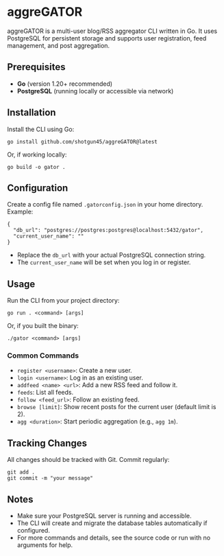 # aggreGATOR

aggreGATOR is a multi-user blog/RSS aggregator CLI written in Go. It uses PostgreSQL for persistent storage and supports user registration, feed management, and post aggregation.

## Prerequisites
- **Go** (version 1.20+ recommended)
- **PostgreSQL** (running locally or accessible via network)

## Installation
Install the CLI using Go:

```
go install github.com/shotgun45/aggreGATOR@latest
```

Or, if working locally:

```
go build -o gator .
```

## Configuration
Create a config file named `.gatorconfig.json` in your home directory. Example:

```
{
  "db_url": "postgres://postgres:postgres@localhost:5432/gator",
  "current_user_name": ""
}
```

- Replace the `db_url` with your actual PostgreSQL connection string.
- The `current_user_name` will be set when you log in or register.

## Usage
Run the CLI from your project directory:

```
go run . <command> [args]
```

Or, if you built the binary:

```
./gator <command> [args]
```

### Common Commands
- `register <username>`: Create a new user.
- `login <username>`: Log in as an existing user.
- `addfeed <name> <url>`: Add a new RSS feed and follow it.
- `feeds`: List all feeds.
- `follow <feed_url>`: Follow an existing feed.
- `browse [limit]`: Show recent posts for the current user (default limit is 2).
- `agg <duration>`: Start periodic aggregation (e.g., `agg 1m`).

## Tracking Changes
All changes should be tracked with Git. Commit regularly:

```
git add .
git commit -m "your message"
```

## Notes
- Make sure your PostgreSQL server is running and accessible.
- The CLI will create and migrate the database tables automatically if configured.
- For more commands and details, see the source code or run with no arguments for help.
